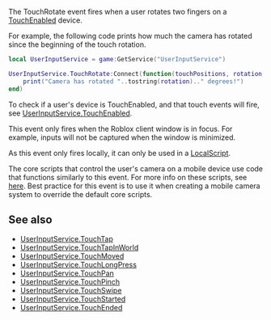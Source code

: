 The TouchRotate event fires when a user rotates two fingers on a [TouchEnabled](https://developer.roblox.com/en-us/api-reference/property/UserInputService/TouchEnabled) device.

For example, the following code prints how much the camera has rotated since the beginning of the touch rotation.

```Lua
local UserInputService = game:GetService("UserInputService")

UserInputService.TouchRotate:Connect(function(touchPositions, rotation, velocity, state, gameProcessedEvent)
	print("Camera has rotated "..tostring(rotation).." degrees!")
end)
``` 

To check if a user's device is TouchEnabled, and that touch events will fire, see [UserInputService.TouchEnabled](https://developer.roblox.com/en-us/api-reference/property/UserInputService/TouchEnabled).

This event only fires when the Roblox client window is in focus. For example, inputs will not be captured when the window is minimized.

As this event only fires locally, it can only be used in a [LocalScript](https://developer.roblox.com/en-us/api-reference/class/LocalScript).

The core scripts that control the user's camera on a mobile device use code that functions similarly to this event. For more info on these scripts, see [here](https://developer.roblox.com/articles/Movement-and-camera-controls). Best practice for this event is to use it when creating a mobile camera system to override the default core scripts.

See also
--------

*   [UserInputService.TouchTap](https://developer.roblox.com/en-us/api-reference/event/UserInputService/TouchTap)
*   [UserInputService.TouchTapInWorld](https://developer.roblox.com/en-us/api-reference/event/UserInputService/TouchTapInWorld)
*   [UserInputService.TouchMoved](https://developer.roblox.com/en-us/api-reference/event/UserInputService/TouchMoved)
*   [UserInputService.TouchLongPress](https://developer.roblox.com/en-us/api-reference/event/UserInputService/TouchLongPress)
*   [UserInputService.TouchPan](https://developer.roblox.com/en-us/api-reference/event/UserInputService/TouchPan)
*   [UserInputService.TouchPinch](https://developer.roblox.com/en-us/api-reference/event/UserInputService/TouchPinch)
*   [UserInputService.TouchSwipe](https://developer.roblox.com/en-us/api-reference/event/UserInputService/TouchSwipe)
*   [UserInputService.TouchStarted](https://developer.roblox.com/en-us/api-reference/event/UserInputService/TouchStarted)
*   [UserInputService.TouchEnded](https://developer.roblox.com/en-us/api-reference/event/UserInputService/TouchEnded)